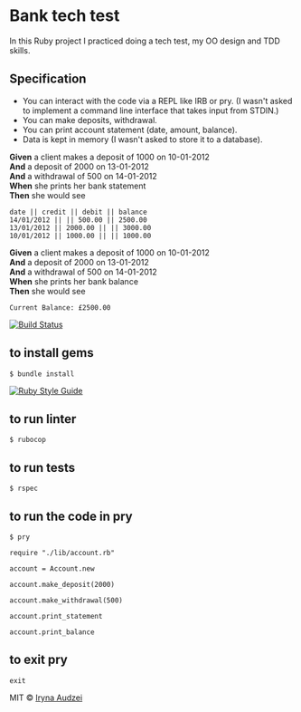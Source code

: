 # Bank tech test

In this Ruby project I practiced doing a tech test, my OO design and TDD skills.

## Specification

* You can interact with the code via a REPL like IRB or pry.  (I wasn't asked to implement a command line interface that takes input from STDIN.)
* You can make deposits, withdrawal.
* You can print account statement (date, amount, balance).
* Data is kept in memory (I wasn't asked to store it to a database).

**Given** a client makes a deposit of 1000 on 10-01-2012  
**And** a deposit of 2000 on 13-01-2012  
**And** a withdrawal of 500 on 14-01-2012  
**When** she prints her bank statement  
**Then** she would see

```
date || credit || debit || balance
14/01/2012 || || 500.00 || 2500.00
13/01/2012 || 2000.00 || || 3000.00
10/01/2012 || 1000.00 || || 1000.00
```
**Given** a client makes a deposit of 1000 on 10-01-2012  
**And** a deposit of 2000 on 13-01-2012  
**And** a withdrawal of 500 on 14-01-2012  
**When** she prints her bank balance  
**Then** she would see

```
Current Balance: £2500.00
```
[![Build Status](https://travis-ci.org/akashnimare/foco.svg?branch=master)](https://travis-ci.org/akashnimare/foco)

## to install gems
```
$ bundle install
```
[![Ruby Style Guide](https://img.shields.io/badge/code_style-rubocop-brightgreen.svg)](https://github.com/rubocop-hq/rubocop)

## to run linter
```
$ rubocop
```

## to run tests
```
$ rspec
```
## to run the code in pry
```
$ pry
```

```
require "./lib/account.rb"
```
```
account = Account.new
```
```
account.make_deposit(2000)
```
```
account.make_withdrawal(500)
```
```
account.print_statement
```
```
account.print_balance
```

## to exit pry
```
exit
```

MIT © [Iryna Audzei]()